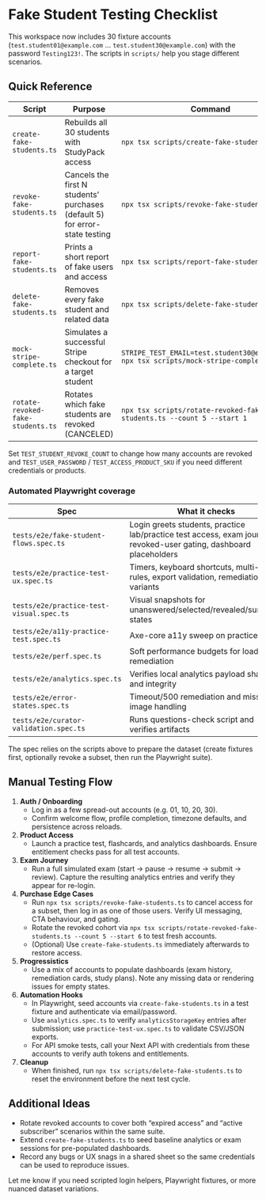 # Fake Student Testing Checklist

This workspace now includes 30 fixture accounts (`test.student01@example.com` … `test.student30@example.com`) with the password `Testing123!`. The scripts in `scripts/` help you stage different scenarios.

## Quick Reference

| Script | Purpose | Command |
| --- | --- | --- |
| `create-fake-students.ts` | Rebuilds all 30 students with StudyPack access | `npx tsx scripts/create-fake-students.ts` |
| `revoke-fake-students.ts` | Cancels the first N students’ purchases (default 5) for error-state testing | `npx tsx scripts/revoke-fake-students.ts` |
| `report-fake-students.ts` | Prints a short report of fake users and access | `npx tsx scripts/report-fake-students.ts` |
| `delete-fake-students.ts` | Removes every fake student and related data | `npx tsx scripts/delete-fake-students.ts` |
| `mock-stripe-complete.ts` | Simulates a successful Stripe checkout for a target student | `STRIPE_TEST_EMAIL=test.student30@example.com npx tsx scripts/mock-stripe-complete.ts` |
| `rotate-revoked-fake-students.ts` | Rotates which fake students are revoked (CANCELED) | `npx tsx scripts/rotate-revoked-fake-students.ts --count 5 --start 1` |

Set `TEST_STUDENT_REVOKE_COUNT` to change how many accounts are revoked and `TEST_USER_PASSWORD` / `TEST_ACCESS_PRODUCT_SKU` if you need different credentials or products.

### Automated Playwright coverage

| Spec | What it checks | Command |
| --- | --- | --- |
| `tests/e2e/fake-student-flows.spec.ts` | Login greets students, practice lab/practice test access, exam journey, revoked-user gating, dashboard placeholders | `PLAYWRIGHT_SKIP_AUTH=false SKIP_AUTH=false npx playwright test fake-student-flows.spec.ts` |
| `tests/e2e/practice-test-ux.spec.ts` | Timers, keyboard shortcuts, multi-select rules, export validation, remediation variants | `npx playwright test practice-test-ux.spec.ts` |
| `tests/e2e/practice-test-visual.spec.ts` | Visual snapshots for unanswered/selected/revealed/summary states | `npx playwright test practice-test-visual.spec.ts` |
| `tests/e2e/a11y-practice-test.spec.ts` | Axe-core a11y sweep on practice test | `npx playwright test a11y-practice-test.spec.ts` |
| `tests/e2e/perf.spec.ts` | Soft performance budgets for load and remediation | `npx playwright test perf.spec.ts` |
| `tests/e2e/analytics.spec.ts` | Verifies local analytics payload shape and integrity | `npx playwright test analytics.spec.ts` |
| `tests/e2e/error-states.spec.ts` | Timeout/500 remediation and missing image handling | `npx playwright test error-states.spec.ts` |
| `tests/e2e/curator-validation.spec.ts` | Runs questions-check script and verifies artifacts | `npx playwright test curator-validation.spec.ts` |

The spec relies on the scripts above to prepare the dataset (create fixtures first, optionally revoke a subset, then run the Playwright suite).

## Manual Testing Flow

1. **Auth / Onboarding**
   - Log in as a few spread-out accounts (e.g. 01, 10, 20, 30).
   - Confirm welcome flow, profile completion, timezone defaults, and persistence across reloads.
2. **Product Access**
   - Launch a practice test, flashcards, and analytics dashboards. Ensure entitlement checks pass for all test accounts.
3. **Exam Journey**
   - Run a full simulated exam (start → pause → resume → submit → review). Capture the resulting analytics entries and verify they appear for re-login.
4. **Purchase Edge Cases**
   - Run `npx tsx scripts/revoke-fake-students.ts` to cancel access for a subset, then log in as one of those users. Verify UI messaging, CTA behaviour, and gating.
   - Rotate the revoked cohort via `npx tsx scripts/rotate-revoked-fake-students.ts --count 5 --start 6` to test fresh accounts.
   - (Optional) Use `create-fake-students.ts` immediately afterwards to restore access.
5. **Progressistics**
   - Use a mix of accounts to populate dashboards (exam history, remediation cards, study plans). Note any missing data or rendering issues for empty states.
6. **Automation Hooks**
   - In Playwright, seed accounts via `create-fake-students.ts` in a test fixture and authenticate via email/password.
   - Use `analytics.spec.ts` to verify `analyticsStorageKey` entries after submission; use `practice-test-ux.spec.ts` to validate CSV/JSON exports.
   - For API smoke tests, call your Next API with credentials from these accounts to verify auth tokens and entitlements.
7. **Cleanup**
   - When finished, run `npx tsx scripts/delete-fake-students.ts` to reset the environment before the next test cycle.

## Additional Ideas

- Rotate revoked accounts to cover both “expired access” and “active subscriber” scenarios within the same suite.
- Extend `create-fake-students.ts` to seed baseline analytics or exam sessions for pre-populated dashboards.
- Record any bugs or UX snags in a shared sheet so the same credentials can be used to reproduce issues.

Let me know if you need scripted login helpers, Playwright fixtures, or more nuanced dataset variations.
